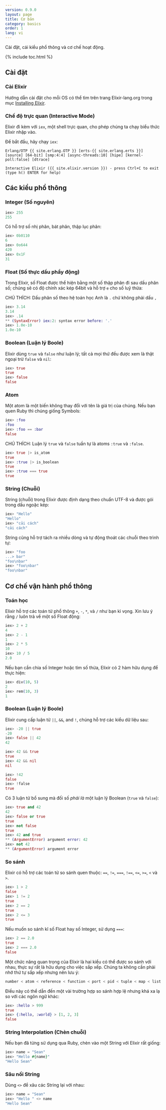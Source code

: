 ```yaml
---
version: 0.9.0
layout: page
title: Cơ bản
category: basics
order: 1
lang: vi
---
```


Cài đặt, cái kiểu phổ thông và cơ chế hoạt động.

{% include toc.html %}

## Cài đặt

### Cài Elixir

Hướng dẫn cài đặt cho mỗi OS có thể tìm trên trang Elixir-lang.org trong mục [Installing Elixir](http://elixir-lang.org/install.html).

### Chế độ trực quan (Interactive Mode)

Elixir đi kèm với `iex`, một shell trực quan, cho phép chúng ta chạy biểu thức Elixir nhập vào.

Để bắt đầu, hãy chạy `iex`:

	Erlang/OTP {{ site.erlang.OTP }} [erts-{{ site.erlang.erts }}] [source] [64-bit] [smp:4:4] [async-threads:10] [hipe] [kernel-poll:false] [dtrace]

	Interactive Elixir ({{ site.elixir.version }}) - press Ctrl+C to exit (type h() ENTER for help)

## Các kiểu phổ thông

### Integer (Số nguyên)

```elixir
iex> 255
255
```

Có hỗ trợ số nhị phân, bát phân, thập lục phân:

```elixir
iex> 0b0110
6
iex> 0o644
420
iex> 0x1F
31
```

### Float (Số thực dấu phẩy động)

Trong Elixir, số Float được thể hiện bằng một số thập phân đi sau dấu phân số; chúng sẽ có độ chính xác kép 64bit và hỗ trợ `e` cho số luỹ thừa:

CHÚ THÍCH: Dấu phân số theo hệ toán học Anh là `.` chứ không phải dấu `,`

```elixir
iex> 3.14 
3.14
iex> .14
** (SyntaxError) iex:2: syntax error before: '.'
iex> 1.0e-10
1.0e-10
```

### Boolean (Luận lý Boole)

Elixir dùng `true` và `false` như luận lý; tất cả mọi thứ đều được xem là thật ngoại trừ `false` và `nil`:

```elixir
iex> true
true
iex> false
false
```

### Atom

Một atom là một biến không thay đổi với tên là giá trị của chúng. Nếu bạn quen Ruby thì chúng giống Symbols:

```elixir
iex> :foo
:foo
iex> :foo == :bar
false
```

CHÚ THÍCH: Luận lý `true` và `false` tuần tự là atoms `:true` và `:false`.

```elixir
iex> true |> is_atom
true
iex> :true |> is_boolean
true
iex> :true === true
true
```

### String (Chuỗi)

String (chuỗi) trong Elixir được định dạng theo chuẩn UTF-8 và được gói trong dấu ngoặc kép:

```elixir
iex> "Hello"
"Hello"
iex> "cải cách"
"cải cách"
```

String cũng hỗ trợ tách ra nhiều dòng và tự động thoát các chuỗi theo trình tự:

```elixir
iex> "foo
...> bar"
"foo\nbar"
iex> "foo\nbar"
"foo\nbar"
```

## Cơ chế vận hành phổ thông

### Toán học

Elixir hỗ trợ các toán tử phổ thông `+`, `-`, `*`, và `/` như bạn kì vọng. Xin lưu ý rằng `/` luôn trả về một số Float động:

```elixir
iex> 2 + 2
4
iex> 2 - 1
1
iex> 2 * 5
10
iex> 10 / 5
2.0
```

Nếu bạn cần chia số Integer hoặc tìm số thừa, Elixir có 2 hàm hữu dụng để thực hiện:

```elixir
iex> div(10, 5)
2
iex> rem(10, 3)
1
```

### Boolean (Luận lý Boole)

Elixir cung cấp luận tử `||`, `&&`, and `!`, chúng hỗ trợ các kiểu dữ liệu sau:

```elixir
iex> -20 || true
-20
iex> false || 42
42

iex> 42 && true
true
iex> 42 && nil
nil

iex> !42
false
iex> !false
true
```

Có 3 luận tử bổ sung mà đối số _phải là_ một luận lý Boolean (`true` và `false`):

```elixir
iex> true and 42
42
iex> false or true
true
iex> not false
true
iex> 42 and true
** (ArgumentError) argument error: 42
iex> not 42
** (ArgumentError) argument error
```

### So sánh

Elixir có hỗ trợ các toán tử so sánh quen thuộc: `==`, `!=`, `===`, `!==`, `<=`, `>=`, `<` và `>`.

```elixir
iex> 1 > 2
false
iex> 1 != 2
true
iex> 2 == 2
true
iex> 2 <= 3
true
```

Nếu muốn so sánh kĩ số Float hay số Integer, sử dụng `===`:

```elixir
iex> 2 == 2.0
true
iex> 2 === 2.0
false
```

Một chức năng quan trọng của Elixir là hai kiểu có thể được so sánh với nhau, thực sự rất là hữu dụng cho việc sắp xếp. Chúng ta không cần phải nhớ thứ tự sắp xếp nhưng nên lưu ý:

```elixir
number < atom < reference < function < port < pid < tuple < map < list < bitstring
```

Điều này có thể dẫn đến một vài trường hợp so sánh hợp lệ nhưng khá xa lạ so với các ngôn ngữ khác:

```elixir
iex> :hello > 999
true
iex> {:hello, :world} > [1, 2, 3]
false
```

### String Interpolation (Chèn chuỗi)

Nếu bạn đã từng sử dụng qua Ruby, chèn vào một String với Elixir rất giống:

```elixir
iex> name = "Sean"
iex> "Hello #{name}"
"Hello Sean"
```

### Sâu nối String

Dùng `<>` để xâu các String lại với nhau:

```elixir
iex> name = "Sean"
iex> "Hello " <> name
"Hello Sean"
```
